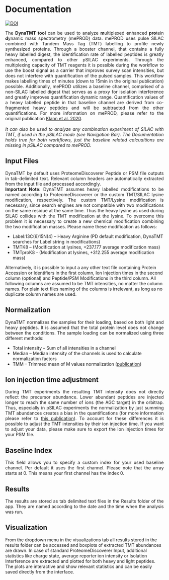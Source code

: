 <h1>Documentation</h1>

[![DOI](https://zenodo.org/badge/317233670.svg)](https://zenodo.org/badge/latestdoi/317233670)
 <p align="justify">The <b>DynaTMT tool</b> can be used to analyze <b>m</b>ultiplexed <b>e</b>nhanced <b>pro</b>tein <b>d</b>ynamic mass spectrometry (mePROD) data. mePROD uses pulse SILAC combined with Tandem Mass Tag (TMT) labelling to profile newly synthesized proteins. Through a booster channel, that contains a fully heavy labelled digest, the identification rate of labelled peptides is greatly enhanced, compared to other pSILAC experiments. Through the multiplexing capacity of TMT reagents it is possible during the workflow to use the boost signal as a carrier that improves survey scan intensities, but does not interfere with quantification of the pulsed samples. This workflow makes labelling times of minutes (down to 15min in the original publication) possible.
    Additionally, mePROD utilizes a baseline channel, comprised of a non-SILAC labelled digest that serves as a proxy for isolation interference and greatly improves quantification dynamic range. Quantification values of a heavy labelled peptide in that baseline channel are derived from co-fragmented heavy peptides and will be subtracted from the other quantifications. 
    For more information on mePROD, please refer to the original publication <a href="https://doi.org/10.1016/j.molcel.2019.11.010">Klann et al. 2020</a>.
    <br>
    <br><i>
    It can also be used to analyze any combination experiment of SILAC with TMT, if used in the pSILAC mode (see Navigation Bar). The Documentation holds true
    for both workflows, just the baseline related calcualtions are missing in pSILAC compared to mePROD.
    </i></p>
    <h2>Input Files</h2>
    <p align="justify">
        DynaTMT by default uses ProteomeDiscoverer Peptide or PSM file outputs in tab-delimited text. Relevant column headers are automatically extracted from the input file and processed accordingly.
    <br><b>Important Note:</b> DynaTMT assumes heavy labelled modifications to be named according to ProteomeDiscoverer or the custom TMT/SILAC lysine modification, respectively. The custom TMT/Lysine modification is necessary, since search engines are not compatible with two modifications on the same residue at the same time. Thus the heavy lysine as used during SILAC collides with the TMT modification at the lysine. To overcome this problem it is necessary to create a new chemical modification combining the two modification masses. Please name these modification as follows:
    <ul><li>
    Label:13C(6)15N(4) – Heavy Arginine (PD default modification, DynaTMT searches for Label string in modifications)</li>
    <li>TMTK8 – (Modification at lysines, +237.177 average modification mass)</li>
    <li>TMTproK8 -  (Modification at lysines, +312.255 average modification mass)
    </li></ul>
    Alternatively, it is possible to input a any other text file containing Protein Accession or Identifiers in the first column, Ion Injection times in the second column (optional) and Peptide/PSM Modifications in the third column. All following columns are assumed to be TMT intensities, no matter the column names. For plain text files naming of the columns is irrelevant, as long as no duplicate column names are used.
    </p>
    <h2>Normalization</h2>
    <p align="justify">DynaTMT normalizes the samples for their loading, based on both light and heavy peptides. It is assumed that the total protein level does not change between the conditions. The sample loading can be normalized using three different methods:
        <ul><li>
        Total intensity – Sum of all intensities in a channel</li>
        <li>Median – Median intensity of the channels is used to calculate normalization factors</li>
        <li>TMM – Trimmed mean of M values normalization (<a href=”https://doi.org/10.1186/gb-2010-11-3-r25”>publication</a>)
        </li></ul>
    </p>
    <h2>Ion injection time adjustment</h2>
    <p align="justify">During TMT experiments the resulting TMT intensity does not directly reflect the precursor abundance. Lower abundant peptides are injected longer to reach the same number of ions (the AGC target) in the orbitrap. Thus, especially in pSILAC experiments the normalization by just summing TMT abundances creates a bias in the quantifications (for more information please refer to <a href=” https://doi.org/10.1021/acs.analchem.0c01749”>this publication</a>). To account for these differences it is possible to adjust the TMT intensities by their ion injection time. 
        If you want to adjust your data, please make sure to export the Ion injection times for your PSM file. 
    </p>
    <h2>Baseline Index</h2>
    <p align="justify"> This field allows you to specify a custom index for your used baseline channel. Per default it uses the first channel. Please note that the array starts at 0. This means your first channel has the index 0.
    </p>
    <h2>Results</h2>
    <p align="justify"> The results are stored as tab delimited text files in the Results folder of the app. They are named according to the date and the time when the analysis was run.</p>
    <h2>Visualization</h2>
    <p>From the dropdown menu in the visualizations tab all results stored in the results folder can be accessed and boxplots of extracted TMT abundances are drawn. In case of standard ProteomeDiscoverer Input, additional statistics like charge state, average reporter ion intensity or Isolation Interference are extracted and plotted for both heavy and light peptides. The plots are interactive and show relevant statistics and can be easily saved directly from the interface.</p>
